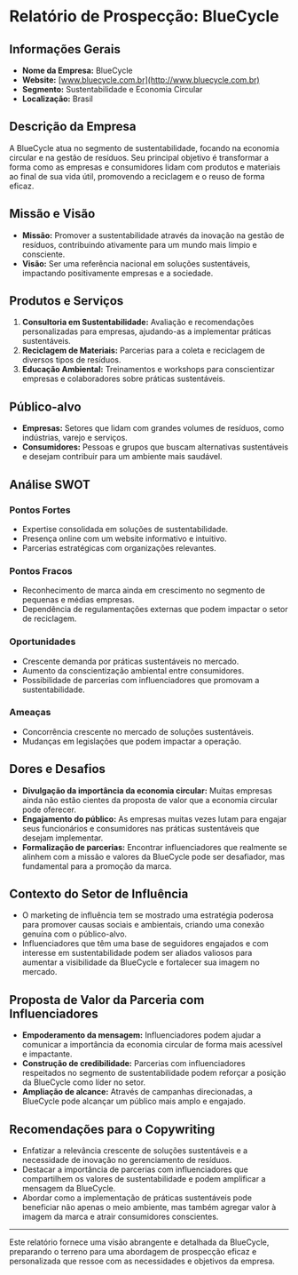 # Relatório de Prospecção: BlueCycle

## Informações Gerais
- **Nome da Empresa:** BlueCycle
- **Website:** [www.bluecycle.com.br](http://www.bluecycle.com.br)
- **Segmento:** Sustentabilidade e Economia Circular
- **Localização:** Brasil

## Descrição da Empresa
A BlueCycle atua no segmento de sustentabilidade, focando na economia circular e na gestão de resíduos. Seu principal objetivo é transformar a forma como as empresas e consumidores lidam com produtos e materiais ao final de sua vida útil, promovendo a reciclagem e o reuso de forma eficaz. 

## Missão e Visão
- **Missão:** Promover a sustentabilidade através da inovação na gestão de resíduos, contribuindo ativamente para um mundo mais limpio e consciente.
- **Visão:** Ser uma referência nacional em soluções sustentáveis, impactando positivamente empresas e a sociedade.

## Produtos e Serviços
1. **Consultoria em Sustentabilidade:** Avaliação e recomendações personalizadas para empresas, ajudando-as a implementar práticas sustentáveis.
2. **Reciclagem de Materiais:** Parcerias para a coleta e reciclagem de diversos tipos de resíduos.
3. **Educação Ambiental:** Treinamentos e workshops para conscientizar empresas e colaboradores sobre práticas sustentáveis.

## Público-alvo
- **Empresas:** Setores que lidam com grandes volumes de resíduos, como indústrias, varejo e serviços.
- **Consumidores:** Pessoas e grupos que buscam alternativas sustentáveis e desejam contribuir para um ambiente mais saudável.

## Análise SWOT

### Pontos Fortes
- Expertise consolidada em soluções de sustentabilidade.
- Presença online com um website informativo e intuitivo.
- Parcerias estratégicas com organizações relevantes.

### Pontos Fracos
- Reconhecimento de marca ainda em crescimento no segmento de pequenas e médias empresas.
- Dependência de regulamentações externas que podem impactar o setor de reciclagem.

### Oportunidades
- Crescente demanda por práticas sustentáveis no mercado.
- Aumento da conscientização ambiental entre consumidores.
- Possibilidade de parcerias com influenciadores que promovam a sustentabilidade.

### Ameaças
- Concorrência crescente no mercado de soluções sustentáveis.
- Mudanças em legislações que podem impactar a operação.

## Dores e Desafios
- **Divulgação da importância da economia circular:** Muitas empresas ainda não estão cientes da proposta de valor que a economia circular pode oferecer.
- **Engajamento do público:** As empresas muitas vezes lutam para engajar seus funcionários e consumidores nas práticas sustentáveis que desejam implementar.
- **Formalização de parcerias:** Encontrar influenciadores que realmente se alinhem com a missão e valores da BlueCycle pode ser desafiador, mas fundamental para a promoção da marca.

## Contexto do Setor de Influência
- O marketing de influência tem se mostrado uma estratégia poderosa para promover causas sociais e ambientais, criando uma conexão genuína com o público-alvo.
- Influenciadores que têm uma base de seguidores engajados e com interesse em sustentabilidade podem ser aliados valiosos para aumentar a visibilidade da BlueCycle e fortalecer sua imagem no mercado.

## Proposta de Valor da Parceria com Influenciadores
- **Empoderamento da mensagem:** Influenciadores podem ajudar a comunicar a importância da economia circular de forma mais acessível e impactante.
- **Construção de credibilidade:** Parcerias com influenciadores respeitados no segmento de sustentabilidade podem reforçar a posição da BlueCycle como líder no setor.
- **Ampliação de alcance:** Através de campanhas direcionadas, a BlueCycle pode alcançar um público mais amplo e engajado.

## Recomendações para o Copywriting
- Enfatizar a relevância crescente de soluções sustentáveis e a necessidade de inovação no gerenciamento de resíduos.
- Destacar a importância de parcerias com influenciadores que compartilhem os valores de sustentabilidade e podem amplificar a mensagem da BlueCycle.
- Abordar como a implementação de práticas sustentáveis pode beneficiar não apenas o meio ambiente, mas também agregar valor à imagem da marca e atrair consumidores conscientes.

---

Este relatório fornece uma visão abrangente e detalhada da BlueCycle, preparando o terreno para uma abordagem de prospecção eficaz e personalizada que ressoe com as necessidades e objetivos da empresa.
